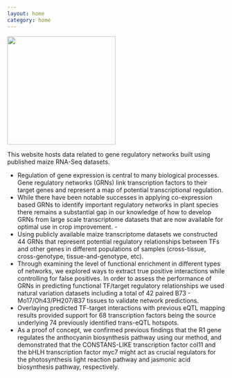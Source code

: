 ```yaml
---
layout: home
category: home
---
```


<img src="/maizeGRN/images/maizeGRN.png" height="250px">

This website hosts data related to gene regulatory networks built using published maize RNA-Seq datasets.

- Regulation of gene expression is central to many biological processes.  Gene regulatory networks (GRNs) link transcription factors to their target genes and represent a map of potential transcriptional regulation.  
- While there have been notable successes in applying co-expression based GRNs to identify important regulatory networks in plant species there remains a substantial gap in our knowledge of how to develop GRNs from large scale transcriptome datasets that are now available for optimal use in crop improvement.  -
- Using publicly available maize transcriptome datasets we constructed 44 GRNs that represent potential regulatory relationships between TFs and other genes in different populations of samples (cross-tissue, cross-genotype, tissue-and-genotype, etc).  
- Through examining the level of functional enrichment in different types of networks, we explored ways to extract true positive interactions while controlling for false positives.  In order to assess the performance of GRNs in predicting functional TF/target regulatory relationships we used natural variation datasets including a total of 42 paired B73 - Mo17/Oh43/PH207/B37 tissues to validate network predictions.  
- Overlaying predicted TF-target interactions with previous eQTL mapping results provided support for 68 transcription factors being the source underlying 74 previously identified trans-eQTL hotspots.  
- As a proof of concept, we confirmed previous findings that the R1 gene regulates the anthocyanin biosynthesis pathway using our method, and demonstrated that the CONSTANS-LIKE transcription factor col11 and the bHLH transcription factor myc7 might act as crucial regulators for the photosynthesis light reaction pathway and jasmonic acid biosynthesis pathway, respectively.



